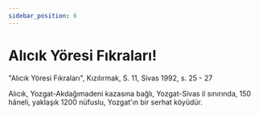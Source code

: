 ```yaml
---
sidebar_position: 6
---
```


# Alıcık Yöresi Fıkraları!

"Alıcık Yöresi Fıkraları", Kızılırmak, S. 11, Sivas 1992, s. 25 - 27

Alıcık, Yozgat-Akdağımadeni kazasına bağlı, Yozgat-Sivas il sınırında, 150 hâneli, yaklaşık 1200 nüfuslu, Yozgat'ın bir serhat köyüdür.